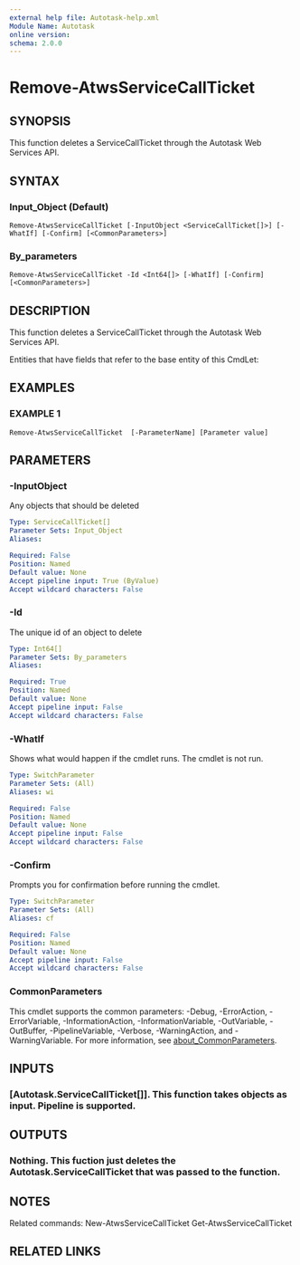 ```yaml
---
external help file: Autotask-help.xml
Module Name: Autotask
online version:
schema: 2.0.0
---
```


# Remove-AtwsServiceCallTicket

## SYNOPSIS
This function deletes a ServiceCallTicket through the Autotask Web Services API.

## SYNTAX

### Input_Object (Default)
```
Remove-AtwsServiceCallTicket [-InputObject <ServiceCallTicket[]>] [-WhatIf] [-Confirm] [<CommonParameters>]
```

### By_parameters
```
Remove-AtwsServiceCallTicket -Id <Int64[]> [-WhatIf] [-Confirm] [<CommonParameters>]
```

## DESCRIPTION
This function deletes a ServiceCallTicket through the Autotask Web Services API.

Entities that have fields that refer to the base entity of this CmdLet:

## EXAMPLES

### EXAMPLE 1
```
Remove-AtwsServiceCallTicket  [-ParameterName] [Parameter value]
```

## PARAMETERS

### -InputObject
Any objects that should be deleted

```yaml
Type: ServiceCallTicket[]
Parameter Sets: Input_Object
Aliases:

Required: False
Position: Named
Default value: None
Accept pipeline input: True (ByValue)
Accept wildcard characters: False
```

### -Id
The unique id of an object to delete

```yaml
Type: Int64[]
Parameter Sets: By_parameters
Aliases:

Required: True
Position: Named
Default value: None
Accept pipeline input: False
Accept wildcard characters: False
```

### -WhatIf
Shows what would happen if the cmdlet runs.
The cmdlet is not run.

```yaml
Type: SwitchParameter
Parameter Sets: (All)
Aliases: wi

Required: False
Position: Named
Default value: None
Accept pipeline input: False
Accept wildcard characters: False
```

### -Confirm
Prompts you for confirmation before running the cmdlet.

```yaml
Type: SwitchParameter
Parameter Sets: (All)
Aliases: cf

Required: False
Position: Named
Default value: None
Accept pipeline input: False
Accept wildcard characters: False
```

### CommonParameters
This cmdlet supports the common parameters: -Debug, -ErrorAction, -ErrorVariable, -InformationAction, -InformationVariable, -OutVariable, -OutBuffer, -PipelineVariable, -Verbose, -WarningAction, and -WarningVariable. For more information, see [about_CommonParameters](http://go.microsoft.com/fwlink/?LinkID=113216).

## INPUTS

### [Autotask.ServiceCallTicket[]]. This function takes objects as input. Pipeline is supported.
## OUTPUTS

### Nothing. This fuction just deletes the Autotask.ServiceCallTicket that was passed to the function.
## NOTES
Related commands:
New-AtwsServiceCallTicket
 Get-AtwsServiceCallTicket

## RELATED LINKS
